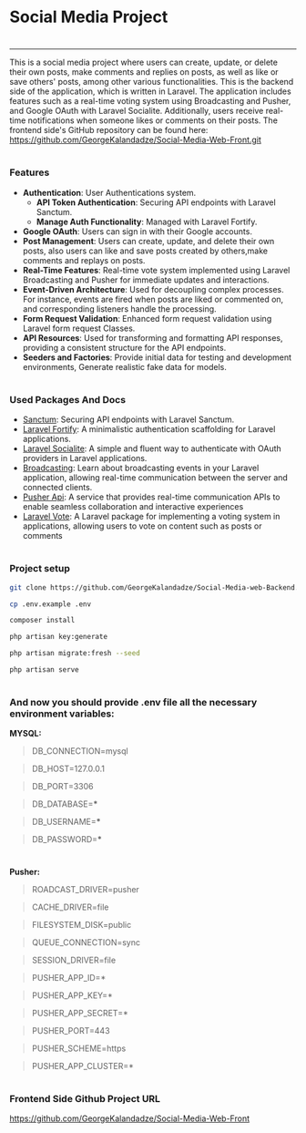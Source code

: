 <div style="display:flex; align-items: center">
  <h1 style="position:relative; top: -6px" >Social Media Project</h1>
</div>

---

This is a social media project where users can create, update, or delete their own posts, make comments and replies on posts, as well as like or save others' posts, among other various functionalities. This is the backend side of the application, which is written in Laravel. The application includes features such as a real-time voting system using Broadcasting and Pusher, and Google OAuth with Laravel Socialite. Additionally, users receive real-time notifications when someone likes or comments on their posts. The frontend side's GitHub repository can be found here: https://github.com/GeorgeKalandadze/Social-Media-Web-Front.git

#

### Features

- **Authentication**: User Authentications system.
  - **API Token Authentication**: Securing API endpoints with Laravel Sanctum.
  - **Manage Auth Functionality**: Managed with Laravel Fortify.
- **Google OAuth**: Users can sign in with their Google accounts.
- **Post Management**: Users can create, update, and delete their own posts, also users can like and save posts created by others,make comments and replays on posts.
- **Real-Time Features**: Real-time vote system implemented using Laravel Broadcasting and Pusher for immediate updates and interactions.
- **Event-Driven Architecture**: Used for decoupling complex processes. For instance, events are fired when posts are liked or commented on, and corresponding listeners handle the processing.
- **Form Request Validation**: Enhanced form request validation using Laravel form request Classes.
- **API Resources**: Used for transforming and formatting API responses, providing a consistent structure for the API endpoints.
- **Seeders and Factories**:  Provide initial data for testing and development environments, Generate realistic fake data for models.

  
#

### Used Packages And Docs
- [Sanctum](https://laravel.com/docs/11.x/sanctum): Securing API endpoints with Laravel Sanctum.
- [Laravel Fortify](https://laravel.com/docs/11.x/fortify): A minimalistic authentication scaffolding for Laravel applications.
- [Laravel Socialite](https://laravel.com/docs/11.x/socialite): A simple and fluent way to authenticate with OAuth providers in Laravel applications.
- [Broadcasting](https://laravel.com/docs/11.x/broadcasting):  Learn about broadcasting events in your Laravel application, allowing real-time communication between the server and connected clients.
- [Pusher Api](https://pusher.com/): A service that provides real-time communication APIs to enable seamless collaboration and interactive experiences
- [Laravel Vote](https://packagist.org/packages/overtrue/laravel-vote): A Laravel package for implementing a voting system in applications, allowing users to vote on content such as posts or comments
#

### Project setup
```bash
git clone https://github.com/GeorgeKalandadze/Social-Media-web-Backend.git
```
```bash
cp .env.example .env
```
```bash
composer install
```
```bash
php artisan key:generate
```
```bash
php artisan migrate:fresh --seed
```
```bash
php artisan serve
```

#

### And now you should provide **.env** file all the necessary environment variables:

**MYSQL:**

> DB_CONNECTION=mysql

> DB_HOST=127.0.0.1

> DB_PORT=3306

> DB_DATABASE=**\***

> DB_USERNAME=**\***

> DB_PASSWORD=**\***

#

**Pusher:**

> ROADCAST_DRIVER=pusher

> CACHE_DRIVER=file

> FILESYSTEM_DISK=public

> QUEUE_CONNECTION=sync

> SESSION_DRIVER=file

> PUSHER_APP_ID=*

> PUSHER_APP_KEY=*

> PUSHER_APP_SECRET=*

> PUSHER_PORT=443

> PUSHER_SCHEME=https

> PUSHER_APP_CLUSTER=*

#
### Frontend Side Github Project URL
https://github.com/GeorgeKalandadze/Social-Media-Web-Front
